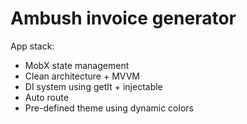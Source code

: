 # Ambush invoice generator

App stack:
- MobX state management
- Clean architecture + MVVM
- DI system using getIt + injectable
- Auto route
- Pre-defined theme using dynamic colors

[//]: # (flutter pub run build_runner build)

[//]: # (flutter pub run build_runner watch)